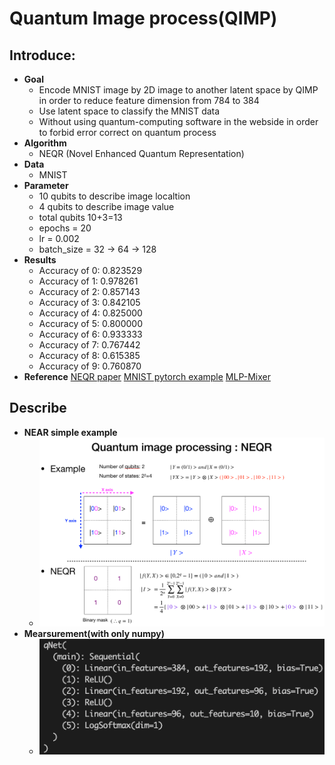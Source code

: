 # **Quantum Image process(QIMP)**
 ## Introduce:  
*  **Goal**
   * Encode MNIST image by 2D image to another latent space by QIMP in order to reduce feature dimension from 784 to 384  
   * Use latent space to classify the MNIST data
   * Without using quantum-computing software in the webside in order to forbid error correct on quantum process
*  **Algorithm**
   * NEQR (Novel Enhanced Quantum Representation)
*  **Data**  
   * MNIST
*  **Parameter**
   * 10 qubits to describe image localtion
   * 4  qubits to describe image value
   * total qubits 10+3=13
   * epochs = 20
   * lr     = 0.002
   * batch_size = 32 -> 64 -> 128  
*  **Results**
   * Accuracy of 0: 0.823529
   * Accuracy of 1: 0.978261
   * Accuracy of 2: 0.857143
   * Accuracy of 3: 0.842105
   * Accuracy of 4: 0.825000
   * Accuracy of 5: 0.800000
   * Accuracy of 6: 0.933333
   * Accuracy of 7: 0.767442
   * Accuracy of 8: 0.615385
   * Accuracy of 9: 0.760870
*  **Reference**
   [NEQR paper](https://doi.org/10.1007/s11128-013-0567-z)
   [MNIST pytorch example](https://clay-atlas.com/blog/2019/10/19/pytorch-教學-getting-start-訓練分類器-mnist/)
   [MLP-Mixer](https://arxiv.org/abs/2105.01601)
## Describe
*  **NEAR simple example**
   - ![NEQR example](NEQR_example.png) 
*  **Mearsurement(with only numpy)**
   - ![measurement](network_structure.png)  
  

